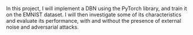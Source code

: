 In this project, I will implement a DBN using the PyTorch library, and train it on the EMNIST dataset. I will then investigate some of its characteristics and evaluate its performance, with and without the presence of external noise and adversarial attacks.
